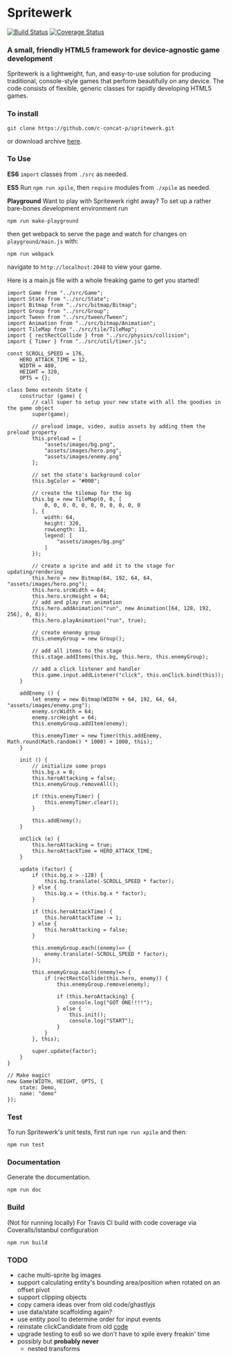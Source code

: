 Spritewerk
==========

[![Build Status](https://travis-ci.org/bildepunkt/spritewerk.svg?branch=master&stopCachingBadges=true)](https://travis-ci.org/bildepunkt/spritewerk)
[![Coverage Status](https://coveralls.io/repos/github/bildepunkt/spritewerk/badge.svg?branch=master&stopCachingBadges=true)](https://coveralls.io/github/bildepunkt/spritewerk?branch=master)

### A small, friendly HTML5 framework for device-agnostic game development
Spritewerk is a lightweight, fun, and easy-to-use solution for producing traditional, console-style games that perform beautifully on any device. The code consists of flexible, generic classes for rapidly developing HTML5 games.

### To install
    git clone https://github.com/c-concat-p/spritewerk.git

or download archive [here](https://github.com/c-concat-p/spritewerk/archive/master.zip).

### To Use
**ES6**
`import` classes from `./src` as needed.

**ES5**
Run `npm run xpile`, then `require` modules from `./xpile` as needed.

**Playground**
Want to play with Spritewerk right away? To set up a rather bare-bones development environment run 

    npm run make-playground

then get webpack to serve the page and watch for changes on `playground/main.js` with:

    npm run webpack

navigate to `http://localhost:2048` to view your game.

Here is a main.js file with a whole freaking game to get you started!

    import Game from "../src/Game";
    import State from "../src/State";
    import Bitmap from "../src/bitmap/Bitmap";
    import Group from "../src/Group";
    import Tween from "../src/tween/Tween";
    import Animation from "../src/bitmap/Animation";
    import TileMap from "../src/tile/TileMap";
    import { rectRectCollide } from "../src/physics/collision";
    import { Timer } from "../src/util/timer.js";

    const SCROLL_SPEED = 176,
        HERO_ATTACK_TIME = 12,
        WIDTH = 480,
        HEIGHT = 320,
        OPTS = {};

    class Demo extends State {
        constructor (game) {
            // call super to setup your new state with all the goodies in the game object
            super(game);

            // preload image, video, audio assets by adding them the preload property
            this.preload = [
                "assets/images/bg.png",
                "assets/images/hero.png",
                "assets/images/enemy.png"
            ];

            // set the state's background color
            this.bgColor = "#000";

            // create the tilemap for the bg
            this.bg = new TileMap(0, 0, [
                0, 0, 0, 0, 0, 0, 0, 0, 0, 0, 0
            ], {
                width: 64,
                height: 320,
                rowLength: 11,
                legend: [
                    "assets/images/bg.png"
                ]
            });

            // create a sprite and add it to the stage for updating/rendering
            this.hero = new Bitmap(64, 192, 64, 64, "assets/images/hero.png");
            this.hero.srcWidth = 64;
            this.hero.srcHeight = 64;
            // add and play run animation
            this.hero.addAnimation("run", new Animation([64, 128, 192, 256], 0, 8));
            this.hero.playAnimation("run", true);

            // create enenmy group
            this.enemyGroup = new Group();

            // add all items to the stage
            this.stage.addItems(this.bg, this.hero, this.enemyGroup);

            // add a click listener and handler
            this.game.input.addListener("click", this.onClick.bind(this));
        }

        addEnemy () {
            let enemy = new Bitmap(WIDTH + 64, 192, 64, 64, "assets/images/enemy.png");
            enemy.srcWidth = 64;
            enemy.srcHeight = 64;
            this.enemyGroup.addItem(enemy);

            this.enemyTimer = new Timer(this.addEnemy, Math.round(Math.random() * 1000) + 1000, this);
        }

        init () {
            // initialize some props
            this.bg.x = 0;
            this.heroAttacking = false;
            this.enemyGroup.removeAll();

            if (this.enemyTimer) {
                this.enemyTimer.clear();
            }

            this.addEnemy();
        }

        onClick (e) {
            this.heroAttacking = true;
            this.heroAttackTime = HERO_ATTACK_TIME;
        }

        update (factor) {
            if (this.bg.x > -128) {
                this.bg.translate(-SCROLL_SPEED * factor);
            } else {
                this.bg.x = (this.bg.x * factor);
            }

            if (this.heroAttackTime) {
                this.heroAttackTime -= 1;
            } else {
                this.heroAttacking = false;
            }

            this.enemyGroup.each((enemy)=> {
                enemy.translate(-SCROLL_SPEED * factor);
            });

            this.enemyGroup.each((enemy)=> {
                if (rectRectCollide(this.hero, enemy)) {
                    this.enemyGroup.remove(enemy);

                    if (this.heroAttacking) {
                        console.log("GOT ONE!!!!");
                    } else {
                        this.init();
                        console.log("START");
                    }
                }
            }, this);

            super.update(factor);
        }
    }

    // Make magic!
    new Game(WIDTH, HEIGHT, OPTS, {
        state: Demo,
        name: "demo"
    });



### Test
To run Spritewerk's unit tests, first run `npm run xpile` and then:

    npm run test

### Documentation
Generate the documentation.

    npm run doc

### Build
(Not for running locally) For Travis CI build with code coverage via Coveralls/Istanbul configuration

    npm run build

### TODO
* cache multi-sprite bg images
* support calculating entity's bounding area/position when rotated on an offset pivot
* support clipping objects
* copy camera ideas over from old code/ghastlyjs
* use data/state scaffolding again?
* use entity pool to determine order for input events
* reinstate clickCandidate from old [code](https://github.com/c-concat-p/spritewerk/blob/worlds/src/events/input.js)
* upgrade testing to es6 so we don't have to xpile every freakin' time
* possibly but **probably never**
    * nested transforms

